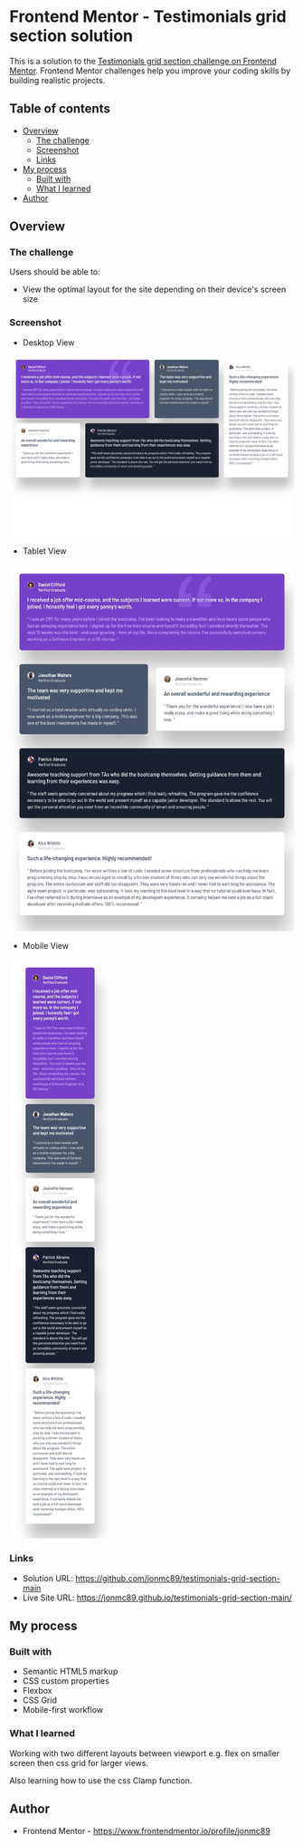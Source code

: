 # Frontend Mentor - Testimonials grid section solution

This is a solution to the [Testimonials grid section challenge on Frontend Mentor](https://www.frontendmentor.io/challenges/testimonials-grid-section-Nnw6J7Un7). Frontend Mentor challenges help you improve your coding skills by building realistic projects.

## Table of contents

- [Overview](#overview)
  - [The challenge](#the-challenge)
  - [Screenshot](#screenshot)
  - [Links](#links)
- [My process](#my-process)
  - [Built with](#built-with)
  - [What I learned](#what-i-learned)
- [Author](#author)

## Overview

### The challenge

Users should be able to:

- View the optimal layout for the site depending on their device's screen size

### Screenshot

- Desktop View

![](./images/Desktop%20View.jpeg)

- Tablet View

![](./images/Tablet%20View.jpeg)

- Mobile View

![](./images/Mobile%20View.jpeg)

### Links

- Solution URL: https://github.com/jonmc89/testimonials-grid-section-main
- Live Site URL: https://jonmc89.github.io/testimonials-grid-section-main/

## My process

### Built with

- Semantic HTML5 markup
- CSS custom properties
- Flexbox
- CSS Grid
- Mobile-first workflow

### What I learned

Working with two different layouts between viewport e.g. flex on smaller screen then css grid for larger views.

Also learning how to use the css Clamp function.

## Author

- Frontend Mentor - https://www.frontendmentor.io/profile/jonmc89
